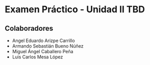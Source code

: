 # Examen Práctico - Unidad II TBD
## Colaboradores
- Angel Eduardo Arizpe Carrillo
- Armando Sebastián Bueno Núñez
- Miguel Ángel Caballero Peña
- Luis Carlos Mesa López

